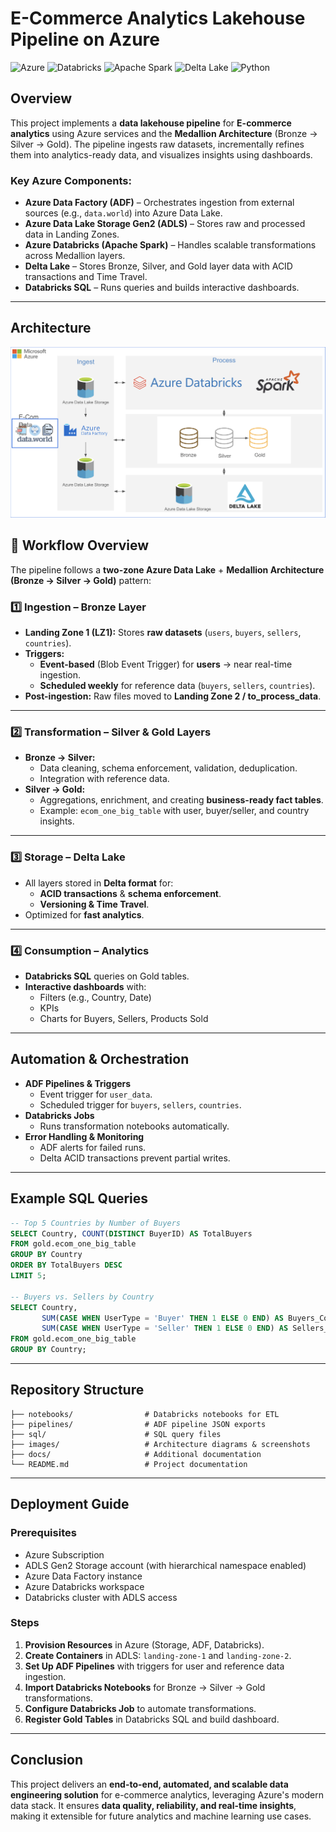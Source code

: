 # E-Commerce Analytics Lakehouse Pipeline on Azure

![Azure](https://img.shields.io/badge/Azure-0078D4?style=for-the-badge&logo=microsoft-azure&logoColor=white)
![Databricks](https://img.shields.io/badge/Databricks-FF3621?style=for-the-badge&logo=databricks&logoColor=white)
![Apache Spark](https://img.shields.io/badge/Apache%20Spark-E25A1C?style=for-the-badge&logo=apache-spark&logoColor=white)
![Delta Lake](https://img.shields.io/badge/Delta%20Lake-003366?style=for-the-badge&logo=delta&logoColor=white)
![Python](https://img.shields.io/badge/Python-3776AB?style=for-the-badge&logo=python&logoColor=white)


## Overview
This project implements a **data lakehouse pipeline** for **E-commerce analytics** using Azure services and the **Medallion Architecture** (Bronze → Silver → Gold). The pipeline ingests raw datasets, incrementally refines them into analytics-ready data, and visualizes insights using dashboards.

### Key Azure Components:
- **Azure Data Factory (ADF)** – Orchestrates ingestion from external sources (e.g., `data.world`) into Azure Data Lake.
- **Azure Data Lake Storage Gen2 (ADLS)** – Stores raw and processed data in Landing Zones.
- **Azure Databricks (Apache Spark)** – Handles scalable transformations across Medallion layers.
- **Delta Lake** – Stores Bronze, Silver, and Gold layer data with ACID transactions and Time Travel.
- **Databricks SQL** – Runs queries and builds interactive dashboards.

---

## Architecture

![E-Commerce Data Pipeline Architecture](architecture.png)


## 🔄 Workflow Overview

The pipeline follows a **two-zone Azure Data Lake** + **Medallion Architecture (Bronze → Silver → Gold)** pattern:

### **1️⃣ Ingestion – Bronze Layer**
- **Landing Zone 1 (LZ1):** Stores **raw datasets** (`users`, `buyers`, `sellers`, `countries`).
- **Triggers:**
  - **Event-based** (Blob Event Trigger) for **users** → near real-time ingestion.
  - **Scheduled weekly** for reference data (`buyers`, `sellers`, `countries`).
- **Post-ingestion:** Raw files moved to **Landing Zone 2 / to_process_data**.

---

### **2️⃣ Transformation – Silver & Gold Layers**
- **Bronze → Silver:**
  - Data cleaning, schema enforcement, validation, deduplication.
  - Integration with reference data.
- **Silver → Gold:**
  - Aggregations, enrichment, and creating **business-ready fact tables**.
  - Example: `ecom_one_big_table` with user, buyer/seller, and country insights.

---

### **3️⃣ Storage – Delta Lake**
- All layers stored in **Delta format** for:
  - **ACID transactions** & **schema enforcement**.
  - **Versioning & Time Travel**.
- Optimized for **fast analytics**.

---

### **4️⃣ Consumption – Analytics**
- **Databricks SQL** queries on Gold tables.
- **Interactive dashboards** with:
  - Filters (e.g., Country, Date)
  - KPIs
  - Charts for Buyers, Sellers, Products Sold
---

## Automation & Orchestration
- **ADF Pipelines & Triggers**
  - Event trigger for `user_data`.
  - Scheduled trigger for `buyers`, `sellers`, `countries`.
- **Databricks Jobs**
  - Runs transformation notebooks automatically.
- **Error Handling & Monitoring**
  - ADF alerts for failed runs.
  - Delta ACID transactions prevent partial writes.

---

## Example SQL Queries
```sql
-- Top 5 Countries by Number of Buyers
SELECT Country, COUNT(DISTINCT BuyerID) AS TotalBuyers
FROM gold.ecom_one_big_table
GROUP BY Country
ORDER BY TotalBuyers DESC
LIMIT 5;

-- Buyers vs. Sellers by Country
SELECT Country,
       SUM(CASE WHEN UserType = 'Buyer' THEN 1 ELSE 0 END) AS Buyers_Count,
       SUM(CASE WHEN UserType = 'Seller' THEN 1 ELSE 0 END) AS Sellers_Count
FROM gold.ecom_one_big_table
GROUP BY Country;
```

---

## Repository Structure
```
├── notebooks/                # Databricks notebooks for ETL
├── pipelines/                # ADF pipeline JSON exports
├── sql/                      # SQL query files
├── images/                   # Architecture diagrams & screenshots
├── docs/                     # Additional documentation
└── README.md                 # Project documentation
```

---

## Deployment Guide
### Prerequisites
- Azure Subscription
- ADLS Gen2 Storage account (with hierarchical namespace enabled)
- Azure Data Factory instance
- Azure Databricks workspace
- Databricks cluster with ADLS access

### Steps
1. **Provision Resources** in Azure (Storage, ADF, Databricks).
2. **Create Containers** in ADLS: `landing-zone-1` and `landing-zone-2`.
3. **Set Up ADF Pipelines** with triggers for user and reference data ingestion.
4. **Import Databricks Notebooks** for Bronze → Silver → Gold transformations.
5. **Configure Databricks Job** to automate transformations.
6. **Register Gold Tables** in Databricks SQL and build dashboard.

---

## Conclusion
This project delivers an **end-to-end, automated, and scalable data engineering solution** for e-commerce analytics, leveraging Azure's modern data stack. It ensures **data quality, reliability, and real-time insights**, making it extensible for future analytics and machine learning use cases.
